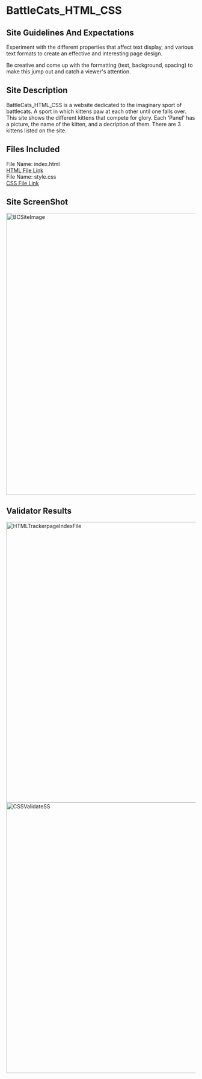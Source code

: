 # BattleCats_HTML_CSS
## Site Guidelines And Expectations
Experiment with the different properties that affect text display, and various text formats to create an effective and interesting page design. 

Be creative and come up with the formatting (text, background, spacing) to make this jump out and catch a viewer's attention.

## Site Description
BattleCats_HTML_CSS is a website dedicated to the imaginary sport of battlecats. A sport in which kittens paw at each other until one falls over. This site shows the different kittens that compete for glory. Each 'Panel' has a picture, the name of the kitten, and a decription of them. There are 3 kittens listed on the site. 
## Files Included
File Name: index.html \
[HTML File Link](https://github.com/ArmadaDev25/BattleCats_HTML_CSS/blob/main/index.html) \
File Name: style.css \
[CSS File Link](https://github.com/ArmadaDev25/BattleCats_HTML_CSS/blob/main/style.css)

## Site ScreenShot
<img width="750" alt="BCSiteImage" src="https://github.com/user-attachments/assets/0677d435-52c0-4c4e-b65c-48738c36f83a" />

## Validator Results
<img width="746" alt="HTMLTrackerpageIndexFile" src="https://github.com/user-attachments/assets/c9de934e-55ce-490a-9e9b-271609a36e1a" />
<img width="720" alt="CSSValidateSS" src="https://github.com/user-attachments/assets/0724f38d-7cfe-4212-bd3c-4a928f9142e5" />
